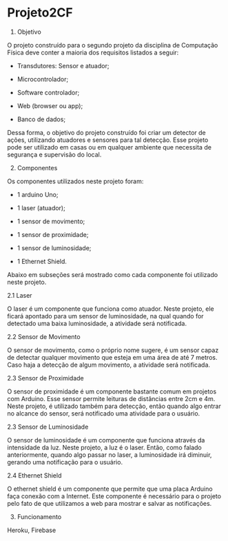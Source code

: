 # Projeto2CF

1. Objetivo

O projeto construído para o segundo projeto da disciplina de Computação Física deve conter a maioria dos requisitos listados a seguir:

- Transdutores: Sensor e atuador;

- Microcontrolador;

- Software controlador;

- Web (browser ou app);

- Banco de dados;

Dessa forma, o objetivo do projeto construído foi criar um detector de ações, utilizando atuadores e sensores para tal detecção. Esse projeto pode ser utilizado em casas ou em qualquer ambiente que necessita de segurança e supervisão do local.

2. Componentes

Os componentes utilizados neste projeto foram:

- 1 arduino Uno;

- 1 laser (atuador);

- 1 sensor de movimento;

- 1 sensor de proximidade;

- 1 sensor de luminosidade;

- 1 Ethernet Shield.

Abaixo em subseções será mostrado como cada componente foi utilizado neste projeto.

2.1 Laser

O laser é um componente que funciona como atuador. Neste projeto, ele ficará apontado para um sensor de luminosidade, na qual quando for detectado uma baixa luminosidade, a atividade será notificada.

2.2 Sensor de Movimento

O sensor de movimento, como o próprio nome sugere, é um sensor capaz de detectar qualquer movimento que esteja em uma área de até 7 metros. Caso haja a detecção de algum movimento, a atividade será notificada.

2.3 Sensor de Proximidade

O sensor de proximidade é um componente bastante comum em projetos com Arduino. Esse sensor permite leituras de distâncias entre 2cm e 4m. Neste projeto, é utilizado também para detecção, então quando algo entrar no alcance do sensor, será notificado uma atividade para o usuário.

2.3 Sensor de Luminosidade

O sensor de luminosidade é um componente que funciona através da intensidade da luz. Neste projeto, a luz é o laser. Então, como falado anteriormente, quando algo passar no laser, a luminosidade irá diminuir, gerando uma notificação para o usuário.

2.4 Ethernet Shield

O ethernet shield é um componente que permite que uma placa Arduino faça conexão com a Internet. Este componente é necessário para o projeto pelo fato de que utilizamos a web para mostrar e salvar as notificações.

3. Funcionamento



Heroku, Firebase
